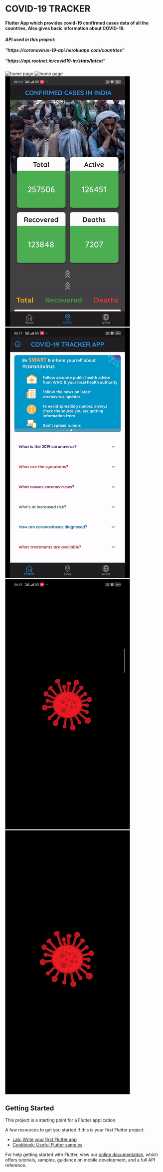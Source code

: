 # COVID-19 TRACKER

#### Flutter App which provides covid-19 confirmed cases data of all the countries, Also gives basic information about COVID-19.

<h5> API used in this project: <br></br>"https://coronavirus-19-api.herokuapp.com/countries" <br></br>"https://api.rootnet.in/covid19-in/stats/latest"
      </h5>                          

![home page](assets/images/home1Gif.gif)
![home page](assets/images/world1Gif.gif)
![home page](assets/images/india1Gif.gif)
![home page](assets/images/about1Gif.gif)
![home page](assets/images/loading1Gif.gif)
<img src="assets/images/splash%20screen.jpg" width=400></img>

## Getting Started

This project is a starting point for a Flutter application.

A few resources to get you started if this is your first Flutter project:

- [Lab: Write your first Flutter app](https://flutter.dev/docs/get-started/codelab)
- [Cookbook: Useful Flutter samples](https://flutter.dev/docs/cookbook)

For help getting started with Flutter, view our
[online documentation](https://flutter.dev/docs), which offers tutorials,
samples, guidance on mobile development, and a full API reference.
